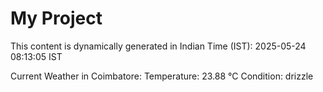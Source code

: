 # My Project

This content is dynamically generated in Indian Time (IST): 2025-05-24 08:13:05 IST


Current Weather in Coimbatore:
Temperature: 23.88 °C
Condition: drizzle
